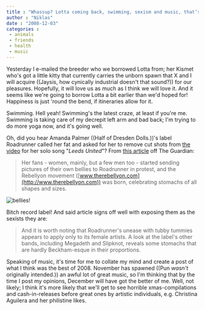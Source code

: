```yaml
---
title : "Whassup? Lotta coming back, swimming, sexism and music, that’s what"
author : "Niklas"
date : "2008-12-03"
categories : 
 - animals
 - friends
 - health
 - music
---
```


Yesterday I e-mailed the breeder who we borrowed Lotta from; her Kismet who's got a little kitty that currently carries the unborn spawn that X and I will acquire ((Jaysis, how cynically industrial doesn't that sound?)) for our pleasures. Hopefully, it will love us as much as I think we will love it. And it seems like we're going to borrow Lotta a bit earlier than we'd hoped for! Happiness is just 'round the bend, if itineraries allow for it.

Swimming. Hell yeah! Swimming's the latest craze, at least if you're me. Swimming is taking care of my decrepit left arm and bad back; I'm trying to do more yoga now, and it's going well.

Oh, did you hear Amanda Palmer ((Half of Dresden Dolls.))'s label Roadrunner called her fat and asked for her to remove cut shots from [the video](http://www.youtube.com/watch?v=uYSULkXcVYw) for her solo song "_Leeds United_"? From [this article](http://www.guardian.co.uk/music/2008/dec/03/dresden-dolls-roadrunner) off The Guardian:

> Her fans - women, mainly, but a few men too - started sending pictures of their own bellies to Roadrunner in protest, and the Rebellyon movement ([www.therebellyon.com](http://www.therebellyon.com)) was born, celebrating stomachs of all shapes and sizes.

![bellies!](https://niklasblog.com/wp-content/2008-12-03-bellies.jpg)

Bitch record label! And said article signs off well with exposing them as the sexists they are:

> And it is worth noting that Roadrunner's unease with tubby tummies appears to apply only to its female artists. A look at the label's other bands, including Megadeth and Slipknot, reveals some stomachs that are hardly Beckham-esque in their proportions.

Speaking of music, it's time for me to collate my mind and create a post of what I think was the best of 2008. November has spawned ((Pun _wasn't_ originally intended.)) an awful lot of great music, so I'm thinking that by the time I post my opinions, December will have got the better of me. Well, not likely; I think it's more likely that we'll get to see horrible xmas-compilations and cash-in-releases before great ones by artistic individuals, e.g. Christina Aguilera and her philistine likes.
